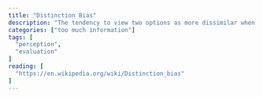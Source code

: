 ```yaml
---
title: "Distinction Bias"
description: "The tendency to view two options as more dissimilar when evaluating them simultaneously than when evaluating them separately."
categories: ["too much information"]
tags: [
  "perception",
  "evaluation"
]
reading: [
  "https://en.wikipedia.org/wiki/Distinction_bias"
]
---
```



